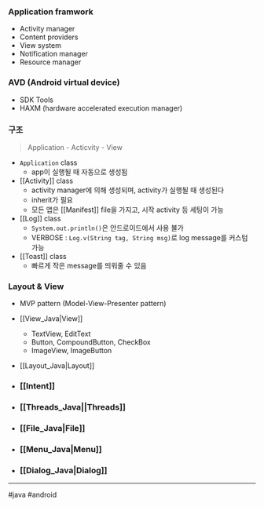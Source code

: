 ### Application framwork
- Activity manager
- Content providers
- View system
- Notification manager
- Resource manager

### AVD (Android virtual device)
- SDK Tools
- HAXM (hardware accelerated execution manager)

### 구조
>Application - Acticvity - View

- `Application` class
	- app이 실행될 때 자동으로 생성됨
- [[Activity]] class
	- activity manager에 의해 생성되며, activity가 실행될 때 생성된다
	- inherit가 필요
	- 모든 앱은 [[Manifest]] file을 가지고, 시작 activity 등 세팅이 가능
- [[Log]] class
	- `System.out.println()`은 안드로이드에서 사용 불가
	- VERBOSE : `Log.v(String tag, String msg)`로 log message를 커스텀 가능
- [[Toast]] class
	- 빠르게 작은 message를 띄워줄 수 있음

### Layout & View
- MVP pattern (Model-View-Presenter pattern)
- [[View_Java|View]]
	- TextView, EditText
	- Button, CompoundButton, CheckBox
	- ImageView, ImageButton
- [[Layout_Java|Layout]]

- ### [[Intent]]
- ### [[Threads_Java||Threads]]
- ### [[File_Java|File]]
- ### [[Menu_Java|Menu]]
- ### [[Dialog_Java|Dialog]]
---
#java #android